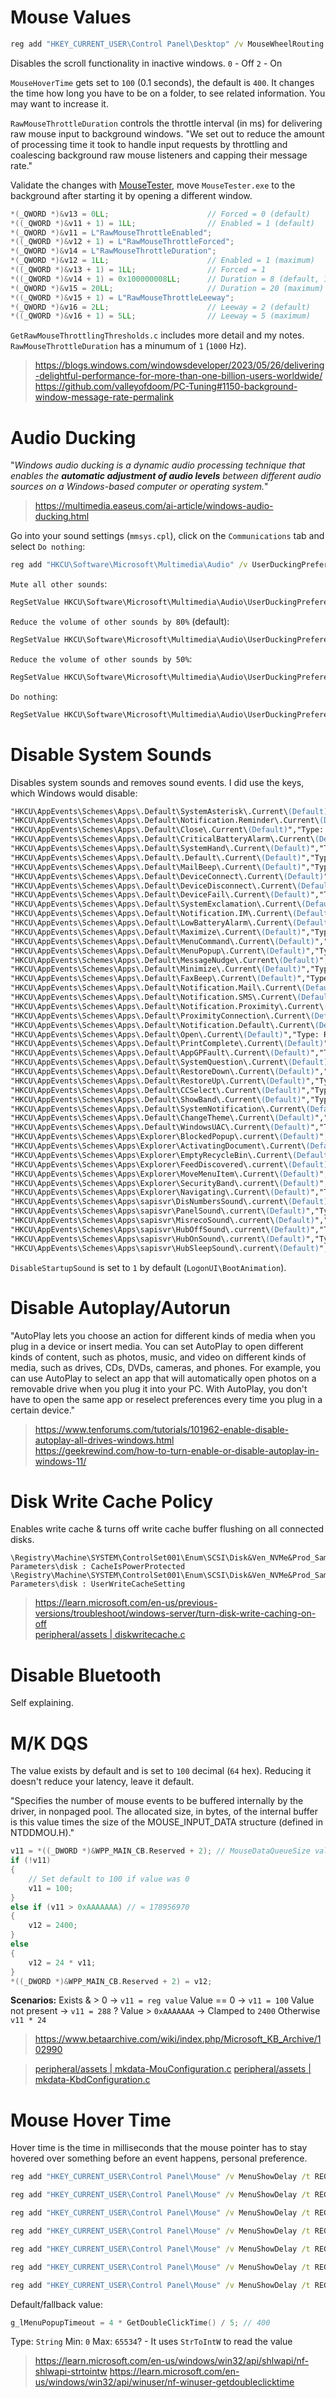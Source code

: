 # Mouse Values

```bat
reg add "HKEY_CURRENT_USER\Control Panel\Desktop" /v MouseWheelRouting /t REG_DWORD /d 0 /f
```
Disables the scroll functionality in inactive windows. 
`0` - Off
`2` - On

`MouseHoverTime` gets set to `100` (0.1 seconds), the default is `400`. It changes the time how long you have to be on a folder, to see related information. You may want to increase it.

`RawMouseThrottleDuration` controls the throttle interval (in ms) for delivering raw mouse input to background windows. "We set out to reduce the amount of processing time it took to handle input requests by throttling and coalescing background raw mouse listeners and capping their message rate." 

Validate the changes with [MouseTester](https://github.com/valleyofdoom/MouseTester), move `MouseTester.exe` to the background after starting it by opening a different window.
```c
*(_QWORD *)&v13 = 0LL;                      // Forced = 0 (default)
*((_QWORD *)&v11 + 1) = 1LL;                // Enabled = 1 (default)
*(_QWORD *)&v11 = L"RawMouseThrottleEnabled";
*((_QWORD *)&v12 + 1) = L"RawMouseThrottleForced";
*(_QWORD *)&v14 = L"RawMouseThrottleDuration";
*(_QWORD *)&v12 = 1LL;                      // Enabled = 1 (maximum)
*((_QWORD *)&v13 + 1) = 1LL;                // Forced = 1
*((_QWORD *)&v14 + 1) = 0x100000008LL;      // Duration = 8 (default, 125Hz)
*(_QWORD *)&v15 = 20LL;                     // Duration = 20 (maximum)
*((_QWORD *)&v15 + 1) = L"RawMouseThrottleLeeway";
*(_QWORD *)&v16 = 2LL;                      // Leeway = 2 (default)
*((_QWORD *)&v16 + 1) = 5LL;                // Leeway = 5 (maximum)
```
`GetRawMouseThrottlingThresholds.c` includes more detail and my notes. `RawMouseThrottleDuration` has a minumum of `1` (`1000` Hz).

> https://blogs.windows.com/windowsdeveloper/2023/05/26/delivering-delightful-performance-for-more-than-one-billion-users-worldwide/  
> https://github.com/valleyofdoom/PC-Tuning#1150-background-window-message-rate-permalink

# Audio Ducking

"*Windows audio ducking is a dynamic audio processing technique that enables the **automatic adjustment of audio levels** between different audio sources on a Windows-based computer or operating system.*"
> https://multimedia.easeus.com/ai-article/windows-audio-ducking.html

Go into your sound settings (`mmsys.cpl`), click on the `Communications` tab and select `Do nothing`:
```bat
reg add "HKCU\Software\Microsoft\Multimedia\Audio" /v UserDuckingPreference /t REG_DWORD /d 3 /f
```

`Mute all other sounds`:
```ps
RegSetValue	HKCU\Software\Microsoft\Multimedia\Audio\UserDuckingPreference	Type: REG_DWORD, Length: 4, Data: 0
```
`Reduce the volume of other sounds by 80%` (default):
```ps
RegSetValue	HKCU\Software\Microsoft\Multimedia\Audio\UserDuckingPreference	Type: REG_DWORD, Length: 4, Data: 1
```
`Reduce the volume of other sounds by 50%`:
```ps
RegSetValue	HKCU\Software\Microsoft\Multimedia\Audio\UserDuckingPreference	Type: REG_DWORD, Length: 4, Data: 2
```
`Do nothing`:
```ps
RegSetValue	HKCU\Software\Microsoft\Multimedia\Audio\UserDuckingPreference	Type: REG_DWORD, Length: 4, Data: 3
```

# Disable System Sounds

Disables system sounds and removes sound events. I did use the keys, which Windows would disable:
```ps
"HKCU\AppEvents\Schemes\Apps\.Default\SystemAsterisk\.Current\(Default)","Type: REG_SZ, Length: 0"
"HKCU\AppEvents\Schemes\Apps\.Default\Notification.Reminder\.Current\(Default)","Type: REG_SZ, Length: 0"
"HKCU\AppEvents\Schemes\Apps\.Default\Close\.Current\(Default)","Type: REG_SZ, Length: 0"
"HKCU\AppEvents\Schemes\Apps\.Default\CriticalBatteryAlarm\.Current\(Default)","Type: REG_SZ, Length: 0"
"HKCU\AppEvents\Schemes\Apps\.Default\SystemHand\.Current\(Default)","Type: REG_SZ, Length: 0"
"HKCU\AppEvents\Schemes\Apps\.Default\.Default\.Current\(Default)","Type: REG_SZ, Length: 0"
"HKCU\AppEvents\Schemes\Apps\.Default\MailBeep\.Current\(Default)","Type: REG_SZ, Length: 0"
"HKCU\AppEvents\Schemes\Apps\.Default\DeviceConnect\.Current\(Default)","Type: REG_SZ, Length: 0"
"HKCU\AppEvents\Schemes\Apps\.Default\DeviceDisconnect\.Current\(Default)","Type: REG_SZ, Length: 0"
"HKCU\AppEvents\Schemes\Apps\.Default\DeviceFail\.Current\(Default)","Type: REG_SZ, Length: 0"
"HKCU\AppEvents\Schemes\Apps\.Default\SystemExclamation\.Current\(Default)","Type: REG_SZ, Length: 0"
"HKCU\AppEvents\Schemes\Apps\.Default\Notification.IM\.Current\(Default)","Type: REG_SZ, Length: 0"
"HKCU\AppEvents\Schemes\Apps\.Default\LowBatteryAlarm\.Current\(Default)","Type: REG_SZ, Length: 0"
"HKCU\AppEvents\Schemes\Apps\.Default\Maximize\.Current\(Default)","Type: REG_SZ, Length: 0"
"HKCU\AppEvents\Schemes\Apps\.Default\MenuCommand\.Current\(Default)","Type: REG_SZ, Length: 0"
"HKCU\AppEvents\Schemes\Apps\.Default\MenuPopup\.Current\(Default)","Type: REG_SZ, Length: 0"
"HKCU\AppEvents\Schemes\Apps\.Default\MessageNudge\.Current\(Default)","Type: REG_SZ, Length: 0"
"HKCU\AppEvents\Schemes\Apps\.Default\Minimize\.Current\(Default)","Type: REG_SZ, Length: 0"
"HKCU\AppEvents\Schemes\Apps\.Default\FaxBeep\.Current\(Default)","Type: REG_SZ, Length: 0"
"HKCU\AppEvents\Schemes\Apps\.Default\Notification.Mail\.Current\(Default)","Type: REG_SZ, Length: 0"
"HKCU\AppEvents\Schemes\Apps\.Default\Notification.SMS\.Current\(Default)","Type: REG_SZ, Length: 0"
"HKCU\AppEvents\Schemes\Apps\.Default\Notification.Proximity\.Current\(Default)","Type: REG_SZ, Length: 0"
"HKCU\AppEvents\Schemes\Apps\.Default\ProximityConnection\.Current\(Default)","Type: REG_SZ, Length: 0"
"HKCU\AppEvents\Schemes\Apps\.Default\Notification.Default\.Current\(Default)","Type: REG_SZ, Length: 0"
"HKCU\AppEvents\Schemes\Apps\.Default\Open\.Current\(Default)","Type: REG_SZ, Length: 0"
"HKCU\AppEvents\Schemes\Apps\.Default\PrintComplete\.Current\(Default)","Type: REG_SZ, Length: 0"
"HKCU\AppEvents\Schemes\Apps\.Default\AppGPFault\.Current\(Default)","Type: REG_SZ, Length: 0"
"HKCU\AppEvents\Schemes\Apps\.Default\SystemQuestion\.Current\(Default)","Type: REG_SZ, Length: 0"
"HKCU\AppEvents\Schemes\Apps\.Default\RestoreDown\.Current\(Default)","Type: REG_SZ, Length: 0"
"HKCU\AppEvents\Schemes\Apps\.Default\RestoreUp\.Current\(Default)","Type: REG_SZ, Length: 0"
"HKCU\AppEvents\Schemes\Apps\.Default\CCSelect\.Current\(Default)","Type: REG_SZ, Length: 0"
"HKCU\AppEvents\Schemes\Apps\.Default\ShowBand\.Current\(Default)","Type: REG_SZ, Length: 0"
"HKCU\AppEvents\Schemes\Apps\.Default\SystemNotification\.Current\(Default)","Type: REG_SZ, Length: 0"
"HKCU\AppEvents\Schemes\Apps\.Default\ChangeTheme\.Current\(Default)","Type: REG_SZ, Length: 0"
"HKCU\AppEvents\Schemes\Apps\.Default\WindowsUAC\.Current\(Default)","Type: REG_SZ, Length: 0"
"HKCU\AppEvents\Schemes\Apps\Explorer\BlockedPopup\.current\(Default)","Type: REG_SZ, Length: 0"
"HKCU\AppEvents\Schemes\Apps\Explorer\ActivatingDocument\.Current\(Default)","Type: REG_SZ, Length: 0"
"HKCU\AppEvents\Schemes\Apps\Explorer\EmptyRecycleBin\.Current\(Default)","Type: REG_SZ, Length: 0"
"HKCU\AppEvents\Schemes\Apps\Explorer\FeedDiscovered\.current\(Default)","Type: REG_SZ, Length: 0"
"HKCU\AppEvents\Schemes\Apps\Explorer\MoveMenuItem\.Current\(Default)","Type: REG_SZ, Length: 0"
"HKCU\AppEvents\Schemes\Apps\Explorer\SecurityBand\.current\(Default)","Type: REG_SZ, Length: 0"
"HKCU\AppEvents\Schemes\Apps\Explorer\Navigating\.Current\(Default)","Type: REG_SZ, Length: 0"
"HKCU\AppEvents\Schemes\Apps\sapisvr\DisNumbersSound\.current\(Default)","Type: REG_SZ, Length: 0"
"HKCU\AppEvents\Schemes\Apps\sapisvr\PanelSound\.current\(Default)","Type: REG_SZ, Length: 0"
"HKCU\AppEvents\Schemes\Apps\sapisvr\MisrecoSound\.current\(Default)","Type: REG_SZ, Length: 0"
"HKCU\AppEvents\Schemes\Apps\sapisvr\HubOffSound\.current\(Default)","Type: REG_SZ, Length: 0"
"HKCU\AppEvents\Schemes\Apps\sapisvr\HubOnSound\.current\(Default)","Type: REG_SZ, Length: 0"
"HKCU\AppEvents\Schemes\Apps\sapisvr\HubSleepSound\.current\(Default)","Type: REG_SZ, Length: 0"
```

`DisableStartupSound` is set to `1` by default (`LogonUI\BootAnimation`).

# Disable Autoplay/Autorun

"AutoPlay lets you choose an action for different kinds of media when you plug in a device or insert media. You can set AutoPlay to open different kinds of content, such as photos, music, and video on different kinds of media, such as drives, CDs, DVDs, cameras, and phones. For example, you can use AutoPlay to select an app that will automatically open photos on a removable drive when you plug it into your PC. With AutoPlay, you don't have to open the same app or reselect preferences every time you plug in a certain device."

> https://www.tenforums.com/tutorials/101962-enable-disable-autoplay-all-drives-windows.html  
> https://geekrewind.com/how-to-turn-enable-or-disable-autoplay-in-windows-11/

# Disk Write Cache Policy 
Enables write cache & turns off write cache buffer flushing on all connected disks.

```
\Registry\Machine\SYSTEM\ControlSet001\Enum\SCSI\Disk&Ven_NVMe&Prod_Samsung_SSD_990\5&33c33320&0&000000\Device Parameters\disk : CacheIsPowerProtected
\Registry\Machine\SYSTEM\ControlSet001\Enum\SCSI\Disk&Ven_NVMe&Prod_Samsung_SSD_990\5&33c33320&0&000000\Device Parameters\disk : UserWriteCacheSetting
```
> https://learn.microsoft.com/en-us/previous-versions/troubleshoot/windows-server/turn-disk-write-caching-on-off  
> [peripheral/assets | diskwritecache.c](https://github.com/5Noxi/win-config/blob/main/peripheral/assets/diskwritecache.c)

# Disable Bluetooth

Self explaining.

# M/K DQS

The value exists by default and is set to `100` decimal (`64` hex). Reducing it doesn't reduce your latency, leave it default.

"Specifies the number of mouse events to be buffered internally by the driver, in nonpaged pool. The allocated size, in bytes, of the internal buffer is this value times the size of the MOUSE_INPUT_DATA structure (defined in NTDDMOU.H)."

```c
v11 = *((_DWORD *)&WPP_MAIN_CB.Reserved + 2); // MouseDataQueueSize value
if (!v11)
{
    // Set default to 100 if value was 0
    v11 = 100;
}
else if (v11 > 0xAAAAAAA) // ≈ 178956970
{
    v12 = 2400;
}
else
{
    v12 = 24 * v11;
}
*((_DWORD *)&WPP_MAIN_CB.Reserved + 2) = v12;

```
__Scenarios:__
Exists & > 0 -> `v11 = reg value`
Value == 0 -> `v11 = 100`
Value not present -> `v11 = 288` ?
Value > `0xAAAAAAA` ->  Clamped to `2400`
Otherwise `v11 * 24`

> https://www.betaarchive.com/wiki/index.php/Microsoft_KB_Archive/102990

> [peripheral/assets | mkdata-MouConfiguration.c](https://github.com/5Noxi/win-config/blob/main/peripheral/assets/mkdata-MouConfiguration.c)
> [peripheral/assets | mkdata-KbdConfiguration.c](https://github.com/5Noxi/win-config/blob/main/peripheral/assets/mkdata-KbdConfiguration.c)

# Mouse Hover Time

Hover time is the time in milliseconds that the mouse pointer has to stay hovered over something before an event happens, personal preference.

```bat
reg add "HKEY_CURRENT_USER\Control Panel\Mouse" /v MenuShowDelay /t REG_SZ /d 10 /f
```
```bat
reg add "HKEY_CURRENT_USER\Control Panel\Mouse" /v MenuShowDelay /t REG_SZ /d 100 /f
```
```bat
reg add "HKEY_CURRENT_USER\Control Panel\Mouse" /v MenuShowDelay /t REG_SZ /d 200 /f
```
```bat
reg add "HKEY_CURRENT_USER\Control Panel\Mouse" /v MenuShowDelay /t REG_SZ /d 300 /f
```
```bat
reg add "HKEY_CURRENT_USER\Control Panel\Mouse" /v MenuShowDelay /t REG_SZ /d 400 /f
```
```bat
reg add "HKEY_CURRENT_USER\Control Panel\Mouse" /v MenuShowDelay /t REG_SZ /d 500 /f
```
```bat
reg add "HKEY_CURRENT_USER\Control Panel\Mouse" /v MenuShowDelay /t REG_SZ /d 1000 /f
```

Default/fallback value:
```c
g_lMenuPopupTimeout = 4 * GetDoubleClickTime() / 5; // 400
```
Type: `String`
Min: `0`
Max: `65534`? - It uses `StrToIntW` to read the value

> https://learn.microsoft.com/en-us/windows/win32/api/shlwapi/nf-shlwapi-strtointw
> https://learn.microsoft.com/en-us/windows/win32/api/winuser/nf-winuser-getdoubleclicktime